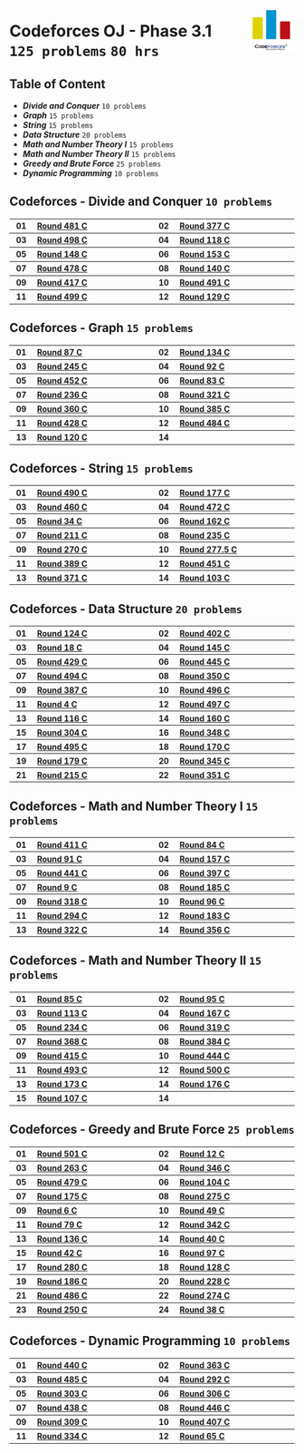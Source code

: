<picture><img align="right" width="80" src="/logos/codeforces.png"></img></picture>

# Codeforces OJ - Phase 3.1 <br> `125 problems` `80 hrs`

## Table of Content

- ***Divide and Conquer***        `10 problems`
- ***Graph***                     `15 problems`
- ***String***                    `15 problems`
- ***Data Structure***            `20 problems`
- ***Math and Number Theory I***  `15 problems`
- ***Math and Number Theory II*** `15 problems`
- ***Greedy and Brute Force***    `25 problems`
- ***Dynamic Programming***       `10 problems`

## Codeforces - Divide and Conquer `10 problems`

<table>
    <tbody>
        <tr>
<th align="center" width="50px">01</th><th align="left" width="550px"><a href="https://codeforces.com/contest/978/problem/C">Round 481 C</a></th>
<th align="center" width="50px">02</th><th align="left" width="550px"><a href="https://codeforces.com/contest/732/problem/C">Round 377 C</a></th>
        </tr>
        <tr>
<th align="center" width="50px">03</th><th align="left" width="550px"><a href="https://codeforces.com/contest/1006/problem/C">Round 498 C</a></th>
<th align="center" width="50px">04</th><th align="left" width="550px"><a href="https://codeforces.com/contest/185/problem/A">Round 118 C</a></th>
        </tr>
        <tr>
<th align="center" width="50px">05</th><th align="left" width="550px"><a href="https://codeforces.com/contest/238/problem/A">Round 148 C</a></th>
<th align="center" width="50px">06</th><th align="left" width="550px"><a href="https://codeforces.com/contest/251/problem/A">Round 153 C</a></th>
        </tr>
        <tr>
<th align="center" width="50px">07</th><th align="left" width="550px"><a href="https://codeforces.com/contest/975/problem/C">Round 478 C</a></th>
<th align="center" width="50px">08</th><th align="left" width="550px"><a href="https://codeforces.com/contest/226/problem/A">Round 140 C</a></th>
        </tr>
        <tr>
<th align="center" width="50px">09</th><th align="left" width="550px"><a href="https://codeforces.com/contest/812/problem/C">Round 417 C</a></th>
<th align="center" width="50px">10</th><th align="left" width="550px"><a href="https://codeforces.com/contest/991/problem/C">Round 491 C</a></th>
        </tr>
        <tr>
<th align="center" width="50px">11</th><th align="left" width="550px"><a href="https://codeforces.com/contest/1010/problem/A">Round 499 C</a></th>
<th align="center" width="50px">12</th><th align="left" width="550px"><a href="https://codeforces.com/contest/204/problem/A">Round 129 C</a></th>
        </tr>
    </tbody>
</table>

## Codeforces - Graph `15 problems`

<table>
    <tbody>
        <tr>
<th align="center" width="50px">01</th><th align="left" width="550px"><a href="https://codeforces.com/contest/116/problem/C">Round 87 C</a></th>
<th align="center" width="50px">02</th><th align="left" width="550px"><a href="https://codeforces.com/contest/217/problem/A">Round 134 C</a></th>
        </tr>
        <tr>
<th align="center" width="50px">03</th><th align="left" width="550px"><a href="https://codeforces.com/contest/429/problem/A">Round 245 C</a></th>
<th align="center" width="50px">04</th><th align="left" width="550px"><a href="https://codeforces.com/contest/124/problem/C">Round 92 C</a></th>
        </tr>
        <tr>
<th align="center" width="50px">05</th><th align="left" width="550px"><a href="https://codeforces.com/contest/899/problem/C">Round 452 C</a></th>
<th align="center" width="50px">06</th><th align="left" width="550px"><a href="https://codeforces.com/contest/108/problem/C">Round 83 C</a></th>
        </tr>
        <tr>
<th align="center" width="50px">07</th><th align="left" width="550px"><a href="https://codeforces.com/contest/403/problem/A">Round 236 C</a></th>
<th align="center" width="50px">08</th><th align="left" width="550px"><a href="https://codeforces.com/contest/580/problem/C">Round 321 C</a></th>
        </tr>
        <tr>
<th align="center" width="50px">09</th><th align="left" width="550px"><a href="https://codeforces.com/contest/687/problem/A">Round 360 C</a></th>
<th align="center" width="50px">10</th><th align="left" width="550px"><a href="https://codeforces.com/contest/744/problem/A">Round 385 C</a></th>
        </tr>
        <tr>
<th align="center" width="50px">11</th><th align="left" width="550px"><a href="https://codeforces.com/contest/839/problem/C">Round 428 C</a></th>
<th align="center" width="50px">12</th><th align="left" width="550px"><a href="https://codeforces.com/contest/982/problem/C">Round 484 C</a></th>
        </tr>
        <tr>
<th align="center" width="50px">13</th><th align="left" width="550px"><a href="https://codeforces.com/contest/190/problem/C">Round 120 C</a></th>
<th align="center" width="50px">14</th><th align="left" width="550px"><a href=""></a></th>
        </tr>
    </tbody>
</table>

## Codeforces - String `15 problems`

<table>
    <tbody>
        <tr>
<th align="center" width="50px">01</th><th align="left" width="550px"><a href="https://codeforces.com/contest/999/problem/C">Round 490 C</a></th>
<th align="center" width="50px">02</th><th align="left" width="550px"><a href="https://codeforces.com/contest/288/problem/A">Round 177 C</a></th>
        </tr>
        <tr>
<th align="center" width="50px">03</th><th align="left" width="550px"><a href="https://codeforces.com/contest/919/problem/C">Round 460 C</a></th>
<th align="center" width="50px">04</th><th align="left" width="550px"><a href="https://codeforces.com/contest/956/problem/A">Round 472 C</a></th>
        </tr>
        <tr>
<th align="center" width="50px">05</th><th align="left" width="550px"><a href="https://codeforces.com/contest/34/problem/C">Round 34 C</a></th>
<th align="center" width="50px">06</th><th align="left" width="550px"><a href="https://codeforces.com/contest/264/problem/A">Round 162 C</a></th>
        </tr>
        <tr>
<th align="center" width="50px">07</th><th align="left" width="550px"><a href="https://codeforces.com/contest/363/problem/C">Round 211 C</a></th>
<th align="center" width="50px">08</th><th align="left" width="550px"><a href="https://codeforces.com/contest/401/problem/C">Round 235 C</a></th>
        </tr>
        <tr>
<th align="center" width="50px">09</th><th align="left" width="550px"><a href="https://codeforces.com/contest/472/problem/C">Round 270 C</a></th>
<th align="center" width="50px">10</th><th align="left" width="550px"><a href="https://codeforces.com/contest/489/problem/C">Round 277.5 C</a></th>
        </tr>
        <tr>
<th align="center" width="50px">11</th><th align="left" width="550px"><a href="https://codeforces.com/contest/752/problem/C">Round 389 C</a></th>
<th align="center" width="50px">12</th><th align="left" width="550px"><a href="https://codeforces.com/contest/898/problem/C">Round 451 C</a></th>
        </tr>
        <tr>
<th align="center" width="50px">13</th><th align="left" width="550px"><a href="https://codeforces.com/contest/713/problem/A">Round 371 C</a></th>
<th align="center" width="50px">14</th><th align="left" width="550px"><a href="https://codeforces.com/contest/144/problem/C">Round 103 C</a></th>
        </tr>
    </tbody>
</table>

## Codeforces - Data Structure `20 problems`

<table>
    <tbody>
        <tr>
<th align="center" width="50px">01</th><th align="left" width="550px"><a href="https://codeforces.com/contest/197/problem/C">Round 124 C</a></th>
<th align="center" width="50px">02</th><th align="left" width="550px"><a href="https://codeforces.com/contest/779/problem/C">Round 402 C</a></th>
        </tr>
        <tr>
<th align="center" width="50px">03</th><th align="left" width="550px"><a href="https://codeforces.com/contest/18/problem/C">Round 18 C</a></th>
<th align="center" width="50px">04</th><th align="left" width="550px"><a href="https://codeforces.com/contest/234/problem/C">Round 145 C</a></th>
        </tr>
        <tr>
<th align="center" width="50px">05</th><th align="left" width="550px"><a href="https://codeforces.com/contest/840/problem/A">Round 429 C</a></th>
<th align="center" width="50px">06</th><th align="left" width="550px"><a href="https://codeforces.com/contest/889/problem/A">Round 445 C</a></th>
        </tr>
        <tr>
<th align="center" width="50px">07</th><th align="left" width="550px"><a href="https://codeforces.com/contest/1003/problem/C">Round 494 C</a></th>
<th align="center" width="50px">08</th><th align="left" width="550px"><a href="https://codeforces.com/contest/670/problem/C">Round 350 C</a></th>
        </tr>
        <tr>
<th align="center" width="50px">09</th><th align="left" width="550px"><a href="https://codeforces.com/contest/747/problem/C">Round 387 C</a></th>
<th align="center" width="50px">10</th><th align="left" width="550px"><a href="https://codeforces.com/contest/1005/problem/C">Round 496 C</a></th>
        </tr>
        <tr>
<th align="center" width="50px">11</th><th align="left" width="550px"><a href="https://codeforces.com/contest/4/problem/C">Round 4 C</a></th>
<th align="center" width="50px">12</th><th align="left" width="550px"><a href="https://codeforces.com/contest/1007/problem/A">Round 497 C</a></th>
        </tr>
        <tr>
<th align="center" width="50px">13</th><th align="left" width="550px"><a href="https://codeforces.com/contest/180/problem/C">Round 116 C</a></th>
<th align="center" width="50px">14</th><th align="left" width="550px"><a href="https://codeforces.com/contest/261/problem/A">Round 160 C</a></th>
        </tr>
        <tr>
<th align="center" width="50px">15</th><th align="left" width="550px"><a href="https://codeforces.com/contest/546/problem/C">Round 304 C</a></th>
<th align="center" width="50px">16</th><th align="left" width="550px"><a href="https://codeforces.com/contest/668/problem/A">Round 348 C</a></th>
        </tr>
        <tr>
<th align="center" width="50px">17</th><th align="left" width="550px"><a href="https://codeforces.com/contest/1004/problem/C">Round 495 C</a></th>
<th align="center" width="50px">18</th><th align="left" width="550px"><a href="https://codeforces.com/contest/277/problem/A">Round 170 C</a></th>
        </tr>
        <tr>
<th align="center" width="50px">19</th><th align="left" width="550px"><a href="https://codeforces.com/contest/295/problem/A">Round 179 C</a></th>
<th align="center" width="50px">20</th><th align="left" width="550px"><a href="https://codeforces.com/contest/650/problem/A">Round 345 C</a></th>
        </tr>
        <tr>
<th align="center" width="50px">21</th><th align="left" width="550px"><a href="https://codeforces.com/contest/367/problem/A">Round 215 C</a></th>
<th align="center" width="50px">22</th><th align="left" width="550px"><a href="https://codeforces.com/contest/674/problem/A">Round 351 C</a></th>
        </tr>
    </tbody>
</table>

## Codeforces - Math and Number Theory I `15 problems`

<table>
    <tbody>
        <tr>
<th align="center" width="50px">01</th><th align="left" width="550px"><a href="https://codeforces.com/contest/804/problem/A">Round 411 C</a></th>
<th align="center" width="50px">02</th><th align="left" width="550px"><a href="https://codeforces.com/contest/110/problem/C">Round 84 C</a></th>
        </tr>
        <tr>
<th align="center" width="50px">03</th><th align="left" width="550px"><a href="https://codeforces.com/contest/122/problem/C">Round 91 C</a></th>
<th align="center" width="50px">04</th><th align="left" width="550px"><a href="https://codeforces.com/contest/258/problem/A">Round 157 C</a></th>
        </tr>
        <tr>
<th align="center" width="50px">05</th><th align="left" width="550px"><a href="https://codeforces.com/contest/875/problem/A">Round 441 C</a></th>
<th align="center" width="50px">06</th><th align="left" width="550px"><a href="https://codeforces.com/contest/765/problem/C">Round 397 C</a></th>
        </tr>
        <tr>
<th align="center" width="50px">07</th><th align="left" width="550px"><a href="https://codeforces.com/contest/9/problem/C">Round 9 C</a></th>
<th align="center" width="50px">08</th><th align="left" width="550px"><a href="https://codeforces.com/contest/311/problem/A">Round 185 C</a></th>
        </tr>
        <tr>
<th align="center" width="50px">09</th><th align="left" width="550px"><a href="https://codeforces.com/contest/573/problem/A">Round 318 C</a></th>
<th align="center" width="50px">10</th><th align="left" width="550px"><a href="https://codeforces.com/contest/133/problem/C">Round 96 C</a></th>
        </tr>
        <tr>
<th align="center" width="50px">11</th><th align="left" width="550px"><a href="https://codeforces.com/contest/519/problem/C">Round 294 C</a></th>
<th align="center" width="50px">12</th><th align="left" width="550px"><a href="https://codeforces.com/contest/303/problem/A">Round 183 C</a></th>
        </tr>
        <tr>
<th align="center" width="50px">13</th><th align="left" width="550px"><a href="https://codeforces.com/contest/581/problem/C">Round 322 C</a></th>
<th align="center" width="50px">14</th><th align="left" width="550px"><a href="https://codeforces.com/contest/679/problem/A">Round 356 C</a></th>
        </tr>
    </tbody>
</table>

## Codeforces - Math and Number Theory II `15 problems`

<table>
    <tbody>
        <tr>
<th align="center" width="50px">01</th><th align="left" width="550px"><a href="https://codeforces.com/contest/112/problem/C">Round 85 C</a></th>
<th align="center" width="50px">02</th><th align="left" width="550px"><a href="https://codeforces.com/contest/131/problem/C">Round 95 C</a></th>
        </tr>
        <tr>
<th align="center" width="50px">03</th><th align="left" width="550px"><a href="https://codeforces.com/contest/166/problem/C">Round 113 C</a></th>
<th align="center" width="50px">04</th><th align="left" width="550px"><a href="https://codeforces.com/contest/273/problem/A">Round 167 C</a></th>
        </tr>
        <tr>
<th align="center" width="50px">05</th><th align="left" width="550px"><a href="https://codeforces.com/contest/400/problem/C">Round 234 C</a></th>
<th align="center" width="50px">06</th><th align="left" width="550px"><a href="https://codeforces.com/contest/576/problem/A">Round 319 C</a></th>
        </tr>
        <tr>
<th align="center" width="50px">07</th><th align="left" width="550px"><a href="https://codeforces.com/contest/707/problem/C">Round 368 C</a></th>
<th align="center" width="50px">08</th><th align="left" width="550px"><a href="https://codeforces.com/contest/743/problem/C">Round 384 C</a></th>
        </tr>
        <tr>
<th align="center" width="50px">09</th><th align="left" width="550px"><a href="https://codeforces.com/contest/809/problem/A">Round 415 C</a></th>
<th align="center" width="50px">10</th><th align="left" width="550px"><a href="https://codeforces.com/contest/887/problem/C">Round 444 C</a></th>
        </tr>
        <tr>
<th align="center" width="50px">11</th><th align="left" width="550px"><a href="https://codeforces.com/contest/997/problem/A">Round 493 C</a></th>
<th align="center" width="50px">12</th><th align="left" width="550px"><a href="https://codeforces.com/contest/1012/problem/A">Round 500 C</a></th>
        </tr>
        <tr>
<th align="center" width="50px">13</th><th align="left" width="550px"><a href="https://codeforces.com/contest/282/problem/C">Round 173 C</a></th>
<th align="center" width="50px">14</th><th align="left" width="550px"><a href="https://codeforces.com/contest/286/problem/A">Round 176 C</a></th>
        </tr>
        <tr>
<th align="center" width="50px">15</th><th align="left" width="550px"><a href="https://codeforces.com/contest/150/problem/A">Round 107 C</a></th>
<th align="center" width="50px">14</th><th align="left" width="550px"><a href=""></a></th>
        </tr>
    </tbody>
</table>

## Codeforces - Greedy and Brute Force `25 problems`

<table>
    <tbody>
        <tr>
<th align="center" width="50px">01</th><th align="left" width="550px"><a href="https://codeforces.com/contest/1015/problem/C">Round 501 C</a></th>
<th align="center" width="50px">02</th><th align="left" width="550px"><a href="https://codeforces.com/contest/12/problem/C">Round 12 C</a></th>
        </tr>
        <tr>
<th align="center" width="50px">03</th><th align="left" width="550px"><a href="https://codeforces.com/contest/461/problem/A">Round 263 C</a></th>
<th align="center" width="50px">04</th><th align="left" width="550px"><a href="https://codeforces.com/contest/659/problem/C">Round 346 C</a></th>
        </tr>
        <tr>
<th align="center" width="50px">05</th><th align="left" width="550px"><a href="https://codeforces.com/contest/977/problem/C">Round 479 C</a></th>
<th align="center" width="50px">06</th><th align="left" width="550px"><a href="https://codeforces.com/contest/145/problem/A">Round 104 C</a></th>
        </tr>
        <tr>
<th align="center" width="50px">07</th><th align="left" width="550px"><a href="https://codeforces.com/contest/285/problem/C">Round 175 C</a></th>
<th align="center" width="50px">08</th><th align="left" width="550px"><a href="https://codeforces.com/contest/482/problem/A">Round 275 C</a></th>
        </tr>
        <tr>
<th align="center" width="50px">09</th><th align="left" width="550px"><a href="https://codeforces.com/contest/6/problem/C">Round 6 C</a></th>
<th align="center" width="50px">10</th><th align="left" width="550px"><a href="https://codeforces.com/contest/53/problem/C">Round 49 C</a></th>
        </tr>
        <tr>
<th align="center" width="50px">11</th><th align="left" width="550px"><a href="https://codeforces.com/contest/102/problem/C">Round 79 C</a></th>
<th align="center" width="50px">12</th><th align="left" width="550px"><a href="https://codeforces.com/contest/625/problem/C">Round 342 C</a></th>
        </tr>
        <tr>
<th align="center" width="50px">13</th><th align="left" width="550px"><a href="https://codeforces.com/contest/220/problem/A">Round 136 C</a></th>
<th align="center" width="50px">14</th><th align="left" width="550px"><a href="https://codeforces.com/contest/41/problem/C">Round 40 C</a></th>
        </tr>
        <tr>
<th align="center" width="50px">15</th><th align="left" width="550px"><a href="https://codeforces.com/contest/43/problem/C">Round 42 C</a></th>
<th align="center" width="50px">16</th><th align="left" width="550px"><a href="https://codeforces.com/contest/136/problem/C">Round 97 C</a></th>
        </tr>
        <tr>
<th align="center" width="50px">17</th><th align="left" width="550px"><a href="https://codeforces.com/contest/492/problem/C">Round 280 C</a></th>
<th align="center" width="50px">18</th><th align="left" width="550px"><a href="https://codeforces.com/contest/203/problem/C">Round 128 C</a></th>
        </tr>
        <tr>
<th align="center" width="50px">19</th><th align="left" width="550px"><a href="https://codeforces.com/contest/313/problem/C">Round 186 C</a></th>
<th align="center" width="50px">20</th><th align="left" width="550px"><a href="https://codeforces.com/contest/388/problem/A">Round 228 C</a></th>
        </tr>
        <tr>
<th align="center" width="50px">21</th><th align="left" width="550px"><a href="https://codeforces.com/contest/988/problem/C">Round 486 C</a></th>
<th align="center" width="50px">22</th><th align="left" width="550px"><a href="https://codeforces.com/contest/480/problem/A">Round 274 C</a></th>
        </tr>
        <tr>
<th align="center" width="50px">23</th><th align="left" width="550px"><a href="https://codeforces.com/contest/438/problem/A">Round 250 C</a></th>
<th align="center" width="50px">24</th><th align="left" width="550px"><a href="https://codeforces.com/contest/38/problem/C">Round 38 C</a></th>
        </tr>
    </tbody>
</table>

## Codeforces - Dynamic Programming `10 problems`

<table>
    <tbody>
        <tr>
<th align="center" width="50px">01</th><th align="left" width="550px"><a href="https://codeforces.com/contest/871/problem/A">Round 440 C</a></th>
<th align="center" width="50px">02</th><th align="left" width="550px"><a href="https://codeforces.com/contest/698/problem/A">Round 363 C</a></th>
        </tr>
        <tr>
<th align="center" width="50px">03</th><th align="left" width="550px"><a href="https://codeforces.com/contest/987/problem/C">Round 485 C</a></th>
<th align="center" width="50px">04</th><th align="left" width="550px"><a href="https://codeforces.com/contest/516/problem/A">Round 292 C</a></th>
        </tr>
        <tr>
<th align="center" width="50px">05</th><th align="left" width="550px"><a href="https://codeforces.com/contest/545/problem/C">Round 303 C</a></th>
<th align="center" width="50px">06</th><th align="left" width="550px"><a href="https://codeforces.com/contest/550/problem/C">Round 306 C</a></th>
        </tr>
        <tr>
<th align="center" width="50px">07</th><th align="left" width="550px"><a href="https://codeforces.com/contest/868/problem/C">Round 438 C</a></th>
<th align="center" width="50px">08</th><th align="left" width="550px"><a href="https://codeforces.com/contest/891/problem/A">Round 446 C</a></th>
        </tr>
        <tr>
<th align="center" width="50px">09</th><th align="left" width="550px"><a href="https://codeforces.com/contest/553/problem/A">Round 309 C</a></th>
<th align="center" width="50px">10</th><th align="left" width="550px"><a href="https://codeforces.com/contest/788/problem/A">Round 407 C</a></th>
        </tr>
        <tr>
<th align="center" width="50px">11</th><th align="left" width="550px"><a href="https://codeforces.com/contest/603/problem/A">Round 334 C</a></th>
<th align="center" width="50px">12</th><th align="left" width="550px"><a href="https://codeforces.com/contest/71/problem/C">Round 65 C</a></th>
        </tr>
    </tbody>
</table>
